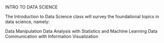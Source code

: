 INTRO TO DATA SCIENCE

The Introduction to Data Science class will survey the foundational topics in data science, namely:

Data Manipulation
Data Analysis with Statistics and Machine Learning
Data Communication with Information Visualization
